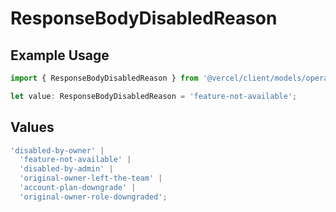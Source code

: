# ResponseBodyDisabledReason

## Example Usage

```typescript
import { ResponseBodyDisabledReason } from '@vercel/client/models/operations';

let value: ResponseBodyDisabledReason = 'feature-not-available';
```

## Values

```typescript
'disabled-by-owner' |
  'feature-not-available' |
  'disabled-by-admin' |
  'original-owner-left-the-team' |
  'account-plan-downgrade' |
  'original-owner-role-downgraded';
```
